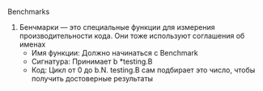 Benchmarks

1. Бенчмарки — это специальные функции для измерения производительности кода. Они тоже используют соглашения об именах
    * Имя функции: Должно начинаться с Benchmark
    * Сигнатура: Принимает b *testing.B
    * Код: Цикл от 0 до b.N. testing.B сам подбирает это число, чтобы получить достоверные результаты
